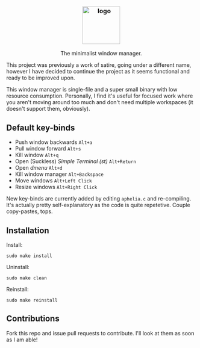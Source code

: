 <h3 align="center"><img src="https://i.imgur.com/o8QXIco.png" alt="logo" height="100px"></h3>
<p align="center">The minimalist window manager.</p>

This project was previously a work of satire, going under a different name, however I have decided to continue the project as it seems functional and ready to be improved upon.

This window manager is single-file and a super small binary with low resource consumption. Personally, I find it's useful for focused work where you aren't moving around too much and don't need multiple workspaces (it doesn't support them, obviously).

## Default key-binds

 * Push window backwards `Alt+a`
 * Pull window forward `Alt+s`
 * Kill window `Alt+q`
 * Open (Suckless) *Simple Terminal (st)* `Alt+Return`
 * Open *dmenu* `Alt+d`
 * Kill window manager `Alt+Backspace`
 * Move windows `Alt+Left Click`
 * Resize windows `Alt+Right Click`

New key-binds are currently added by editing `aphelia.c` and re-compiling. It's actually pretty self-explanatory as the code is quite repetetive. Couple copy-pastes, tops.

## Installation

Install:
```
sudo make install
```

Uninstall:
```
sudo make clean
```

Reinstall:
```
sudo make reinstall
```

## Contributions

Fork this repo and issue pull requests to contribute. I'll look at them as soon as I am able!
